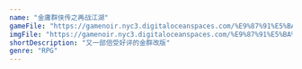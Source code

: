 ```yaml
---
name: "金庸群侠传之再战江湖"
gameFile: "https://gamenoir.nyc3.digitaloceanspaces.com/%E9%87%91%E5%BA%B8%E7%BE%A4%E4%BE%A0%E4%BC%A0%E4%B9%8B%E5%86%8D%E6%88%98%E6%B1%9F%E6%B9%96/jyqxz-zzjh.zip"
imgFile: "https://gamenoir.nyc3.digitaloceanspaces.com/%E9%87%91%E5%BA%B8%E7%BE%A4%E4%BE%A0%E4%BC%A0%E4%B9%8B%E5%86%8D%E6%88%98%E6%B1%9F%E6%B9%96/original.webp"
shortDescription: "又一部倍受好评的金群改版"
genre: "RPG"
---
```

